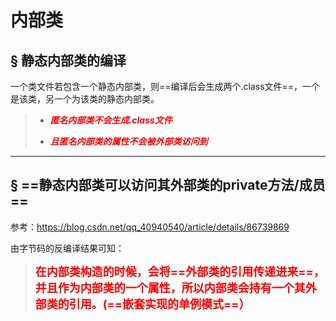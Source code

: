 # 内部类

## &sect; 静态内部类的编译

一个类文件若包含一个静态内部类，则==编译后会生成两个.class文件==，一个是该类，另一个为该类的静态内部类。

> - <font color='red'>***匿名内部类不会生成.class文件***</font>
>
> - <font color='red'>***且匿名内部类的属性不会被外部类访问到***</font>

------



## &sect; ==静态内部类可以访问其外部类的private方法/成员==

参考：https://blog.csdn.net/qq_40940540/article/details/86739869

由字节码的反编译结果可知：

> **<font color='red' size=4>在内部类构造的时候，会将==外部类的引用传递进来==，并且作为内部类的一个属性，所以内部类会持有一个其外部类的引用。(==嵌套实现的单例模式==）</font>**

